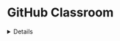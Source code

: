 # GitHub Classroom

<details>
Vous devez accepter l'affectation (assigment), une copie du répertoire sera alors créée
Si vous avez des questions, assurez-vous de faire un PUSH avant d'envoyer la question à votre enseignant.e

</details>


